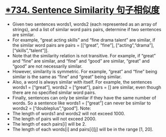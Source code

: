 # [*734. Sentence Similarity 句子相似度](https://leetcode.com/problems/sentence-similarity/)
* Given two sentences words1, words2 (each represented as an array of strings), and a list of similar word pairs pairs, determine if two sentences are similar.
* For example, “great acting skills” and “fine drama talent” are similar, if the similar word pairs are pairs = [[“great”, “fine”], [“acting”,“drama”], [“skills”,“talent”]].
* Note that the similarity relation is not transitive. For example, if “great” and “fine” are similar, and “fine” and “good” are similar, “great” and “good” are not necessarily similar.
* However, similarity is symmetric. For example, “great” and “fine” being similar is the same as “fine” and “great” being similar.
* Also, a word is always similar with itself. For example, the sentences words1 = [“great”], words2 = [“great”], pairs = [] are similar, even though there are no specified similar word pairs.
* Finally, sentences can only be similar if they have the same number of words. So a sentence like words1 = [“great”] can never be similar to words2 = [“doubleplus”,“good”].
Note:
* The length of words1 and words2 will not exceed 1000.
* The length of pairs will not exceed 2000.
* The length of each pairs[i] will be 2.
* The length of each words[i] and pairs[i][j] will be in the range [1, 20].